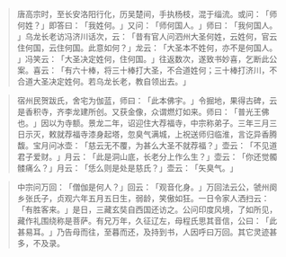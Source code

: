 
> 唐高宗时，至长安洛阳行化，历吴楚间，手执杨枝，混于缁流。或问：​「师何姓？​」即答曰：​「我姓何。​」又问：​「师何国人。​」师曰：​「我何国人。​」乌龙长老访冯济川话次，云：​「昔有官人问泗州大圣何姓，云姓何，官云住何国，云住何国。此意如何？​」龙云：​「大圣本不姓何，亦不是何国人。​」冯笑云：​「大圣决定姓何，住何国。​」往返数次，遂致书妙喜，乞断此公案。喜云：​「有六十棒，将三十棒打大圣，不合道姓何；三十棒打济川，不合道大圣决定姓何。若乌龙长老，教自领出去。​」

> 宿州民贺跋氏，舍宅为伽蓝，师曰：​「此本佛宇。​」令掘地，果得古碑，云是香积寺，齐李龙建所创。又获金像，众谓燃灯如来。师曰：​「普光王佛也。​」因以为寺额。景龙二年，诏迎住大荐福寺，中宗称弟子。三年三月三日示灭，敕就荐福寺漆身起塔，忽臭气满城，上祝送师归临淮，言讫异香腾馥。宝月问冰壶：​「慈云无不覆，为甚么大圣不就荐福？​」壶云：​「不见道君子爱财。​」月云：​「此是洞山底，长老分上作么生？​」壶云：​「你还觉髑髅痛么？​」月云：​「恁么则是处是慈氏？​」壶云：​「矢臭气。​」

> 中宗问万回：​「僧伽是何人？​」回云：​「观音化身。​」万回法云公，虢州阕乡张氏子，贞观六年五月五日生，弱龄，笑傲如狂。一日令家人洒扫云：​「有胜客来。​」是日，三藏玄奘自西国还访之。公问印度风境，了如所见，藏作礼围绕称是菩萨。有兄万年，久征辽左，母程氏思其音信，公曰：​「此甚易耳。​」乃告母而往，至暮而还，及持到书，人因呼曰万回。其它灵迹甚多，不及录。
